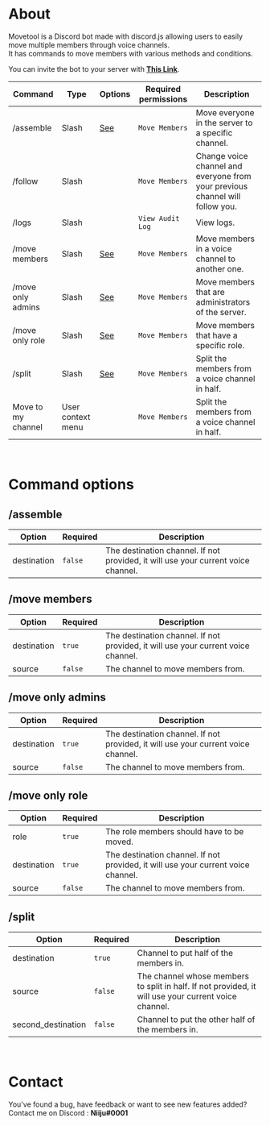 # About

Movetool is a Discord bot made with discord.js allowing users to easily move multiple members through voice channels. <br />
It has commands to move members with various methods and conditions.

You can invite the bot to your server with [**This Link**](https://discord.com/api/oauth2/authorize?client_id=827353852290007080&permissions=16777216&scope=bot%20applications.commands).

| Command            | Type              | Options                             | Required permissions | Description                                                                   |
|--------------------|-------------------|-------------------------------------|----------------------|-------------------------------------------------------------------------------|
| /assemble          | Slash             | <a href="#assemble">See</a>         | `Move Members`       | Move everyone in the server to a specific channel.                            |
| /follow            | Slash             |                                     | `Move Members`       | Change voice channel and everyone from your previous channel will follow you. |
| /logs              | Slash             |                                     | `View Audit Log`     | View logs.                                                                    |
| /move members      | Slash             | <a href="#move-members">See</a>     | `Move Members`       | Move members in a voice channel to another one.                               |
| /move only admins  | Slash             | <a href="#move-only-admins">See</a> | `Move Members`       | Move members that are administrators of the server.                           |
| /move only role    | Slash             | <a href="#move-only-role">See</a>   | `Move Members`       | Move members that have a specific role.                                       |
| /split             | Slash             | <a href="#split">See</a>            | `Move Members`       | Split the members from a voice channel in half.                               |
| Move to my channel | User context menu |                                     | `Move Members`       | Split the members from a voice channel in half.                               |

<br />

# Command options

## /assemble

| Option      | Required | Description                                                                       |
|-------------|----------|-----------------------------------------------------------------------------------|
| destination | `false`  | The destination channel. If not provided, it will use your current voice channel. |

## /move members

| Option      | Required | Description                                                                       |
|-------------|----------|-----------------------------------------------------------------------------------|
| destination | `true`   | The destination channel. If not provided, it will use your current voice channel. |
| source      | `false`  | The channel to move members from.                                                 |

## /move only admins

| Option      | Required | Description                                                                       |
|-------------|----------|-----------------------------------------------------------------------------------|
| destination | `true`   | The destination channel. If not provided, it will use your current voice channel. |
| source      | `false`  | The channel to move members from.                                                 |

## /move only role

| Option      | Required | Description                                                                       |
|-------------|----------|-----------------------------------------------------------------------------------|
| role        | `true`   | The role members should have to be moved.                                         |
| destination | `true`   | The destination channel. If not provided, it will use your current voice channel. |
| source      | `false`  | The channel to move members from.                                                 |

## /split

| Option             | Required | Description                                                                                          |
|--------------------|----------|------------------------------------------------------------------------------------------------------|
| destination        | `true`   | Channel to put half of the members in.                                                               |
| source             | `false`  | The channel whose members to split in half. If not provided, it will use your current voice channel. |
| second_destination | `false`  | Channel to put the other half of the members in.                                                     |

<br />

# Contact

You've found a bug, have feedback or want to see new features added? <br />
Contact me on Discord : **Niiju#0001**
